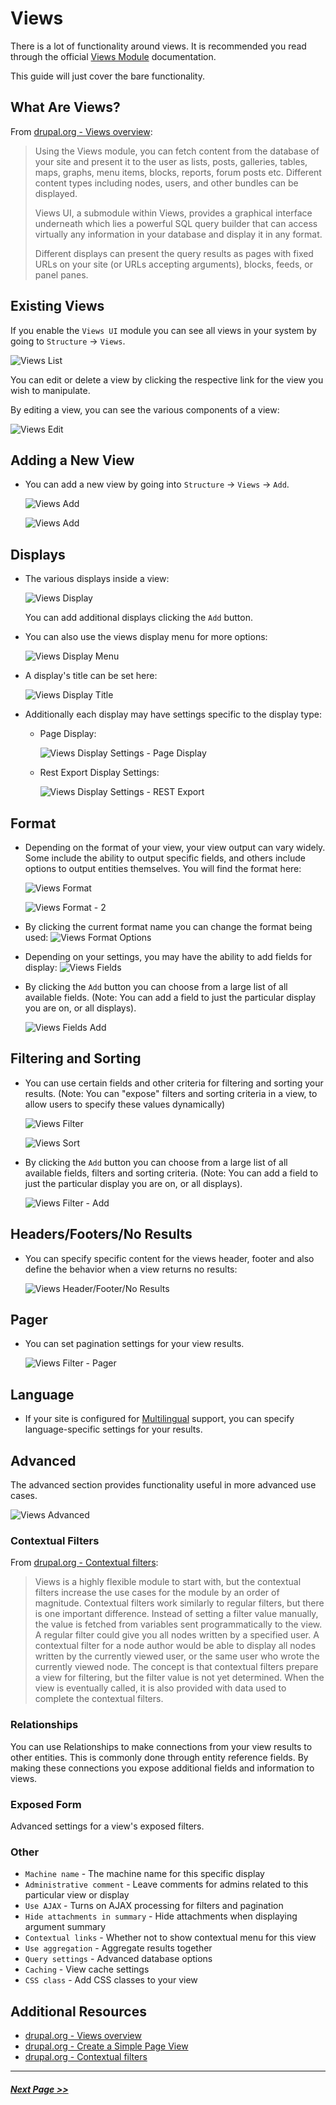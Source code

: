 # Views

There is a lot of functionality around views. It is recommended you read through the official [Views Module](https://www.drupal.org/docs/8/core/modules/views) documentation.

This guide will just cover the bare functionality.

## What Are Views?

From [drupal.org - Views overview](https://www.drupal.org/docs/8/core/modules/views/overview):

> Using the Views module, you can fetch content from the database of your site and present it to the user as lists, posts, galleries, tables, maps, graphs, menu items, blocks, reports, forum posts etc. Different content types including nodes, users, and other bundles can be displayed.
>
> Views UI, a submodule within Views, provides a graphical interface underneath which lies a powerful SQL query builder that can access virtually any information in your database and display it in any format.
>
> Different displays can present the query results as pages with fixed URLs on your site (or URLs accepting arguments), blocks, feeds, or panel panes.

## Existing Views

If you enable the `Views UI` module you can see all views in your system by going to `Structure` -> `Views`.

![Views List](images/views-list.png "Views List")

You can edit or delete a view by clicking the respective link for the view you wish to manipulate.

By editing a view, you can see the various components of a view:

![Views Edit](images/views-edit.png "Views Edit")

## Adding a New View

- You can add a new view by going into `Structure` -> `Views` -> `Add`.

  ![Views Add](images/views-add-1.png "Views Add")

  ![Views Add](images/views-add-2.png "Views Add")

## Displays

- The various displays inside a view:

  ![Views Display](images/views-edit-display.png "Views Display")

  You can add additional displays clicking the `Add` button.

- You can also use the views display menu for more options:

  ![Views Display Menu](images/views-edit-display-menu.png "Views Display Menu")

- A display's title can be set here:

  ![Views Display Title](images/views-edit-display-title.png "Views Display Title")

- Additionally each display may have settings specific to the display type:

  - Page Display:

    ![Views Display Settings - Page Display](images/views-edit-display-settings.png "Views Display Settings - Page Display")

  - Rest Export Display Settings:

    ![Views Display Settings - REST Export](images/views-edit-display-settings-2.png "Views Display Settings - REST Export")


## Format

- Depending on the format of your view, your view output can vary widely. Some include the ability to output specific fields, and others include options to output entities themselves. You will find the format here:

  ![Views Format](images/views-edit-format.png "Views Format")

  ![Views Format - 2](images/views-edit-format-2.png "Views Format 2")

- By clicking the current format name you can change the format being used:
  ![Views Format Options](images/views-edit-format-options.png "Views Format Options")

- Depending on your settings, you may have the ability to add fields for display:
  ![Views Fields](images/views-edit-fields.png "Views Fields")

- By clicking the `Add` button you can choose from a large list of all available fields. (Note: You can add a field to just the particular display you are on, or all displays).

  ![Views Fields Add](images/views-edit-fields-add.png "Views Fields Add")

## Filtering and Sorting

- You can use certain fields and other criteria for filtering and sorting your results. (Note: You can "expose" filters and sorting criteria in a view, to allow users to specify these values dynamically)

  ![Views Filter](images/views-edit-filter.png "Views Filter")

  ![Views Sort](images/views-edit-sort.png "Views Sort")

- By clicking the `Add` button you can choose from a large list of all available fields, filters and sorting criteria. (Note: You can add a field to just the particular display you are on, or all displays).

  ![Views Filter - Add](images/views-edit-filter-add.png "Views Filter - Add")

## Headers/Footers/No Results

- You can specify specific content for the views header, footer and also define the behavior when a view returns no results:

  ![Views Header/Footer/No Results](images/views-edit-header-footer-no-results.png "Views Header/Footer/No Results")

## Pager

- You can set pagination settings for your view results.

  ![Views Filter - Pager](images/views-edit-pager.png "Views Pager ")

## Language

- If your site is configured for [Multilingual](2.8-multilingual.md) support, you can specify language-specific settings for your results.

## Advanced

The advanced section provides functionality useful in more advanced use cases.

![Views Advanced](images/views-edit-advanced.png "Views Advanced")

### Contextual Filters

From [drupal.org - Contextual filters](https://www.drupal.org/node/1578558):

> Views is a highly flexible module to start with, but the contextual filters increase the use cases for the module by an order of magnitude. Contextual filters work similarly to regular filters, but there is one important difference. Instead of setting a filter value manually, the value is fetched from variables sent programmatically to the view. A regular filter could give you all nodes written by a specified user. A contextual filter for a node author would be able to display all nodes written by the currently viewed user, or the same user who wrote the currently viewed node. The concept is that contextual filters prepare a view for filtering, but the filter value is not yet determined. When the view is eventually called, it is also provided with data used to complete the contextual filters.

### Relationships

You can use Relationships to make connections from your view results to other entities. This is commonly done through entity reference fields. By making these connections you expose additional fields and information to views.

### Exposed Form

Advanced settings for a view's exposed filters.

### Other

- `Machine name` - The machine name for this specific display
- `Administrative comment` - Leave comments for admins related to this particular view or display
- `Use AJAX` - Turns on AJAX processing for filters and pagination
- `Hide attachments in summary` - Hide attachments when displaying argument summary
- `Contextual links` - Whether not to show contextual menu for this view
- `Use aggregation` - Aggregate results together
- `Query settings` - Advanced database options
- `Caching` - View cache settings
- `CSS class` - Add CSS classes to your view

## Additional Resources

- [drupal.org - Views overview](https://www.drupal.org/docs/8/core/modules/views/overview)
- [drupal.org - Create a Simple Page View](https://www.drupal.org/docs/8/core/modules/views/create-a-simple-page-view)
- [drupal.org - Contextual filters](https://www.drupal.org/node/1578558)

---

##### [Next Page >>](2.7-configuration-management.md)
